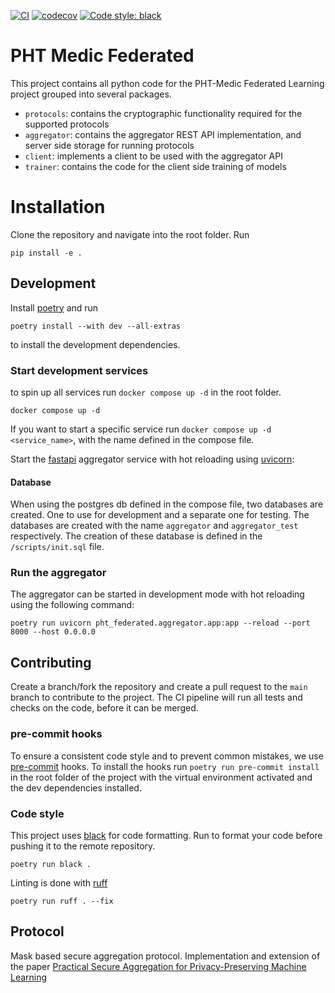 [![CI](https://github.com/PHT-Medic/federated/actions/workflows/main_ci.yml/badge.svg)](https://github.com/PHT-Medic/federated/actions/workflows/main_ci.yml)
[![codecov](https://codecov.io/gh/PHT-Medic/federated/branch/main/graph/badge.svg?token=Q2JA1VOYK9)](https://codecov.io/gh/PHT-Medic/federated)
[![Code style: black](https://img.shields.io/badge/code%20style-black-000000.svg)](https://github.com/psf/black)

# PHT Medic Federated

This project contains all python code for the PHT-Medic Federated Learning project grouped into several packages.
- `protocols`: contains the cryptographic functionality required for the supported protocols
- `aggregator`: contains the aggregator REST API implementation, and server side storage for running protocols
- `client`: implements a client to be used with the aggregator API
- `trainer`: contains the code for the client side training of models


# Installation
Clone the repository and navigate into the root folder. Run
```shell
pip install -e .
```

## Development

Install [poetry](https://python-poetry.org/docs/#installation) and run
```shell
poetry install --with dev --all-extras
```
to install the development dependencies.


### Start development services
to spin up all services run `docker compose up -d` in the root folder.

```shell
docker compose up -d
```

If you want to start a specific service run `docker compose up -d <service_name>`, with the name defined in the compose file.

Start the [fastapi](https://fastapi.tiangolo.com/) aggregator service with hot reloading using [uvicorn](https://www.uvicorn.org/):

#### Database
When using the postgres db defined in the compose file, two databases are created. One to use for development and a
separate one for testing. The databases are created with the name `aggregator` and `aggregator_test` respectively.
The creation of these database is defined in the `/scripts/init.sql` file.


### Run the aggregator

The aggregator can be started in development mode with hot reloading using the following command:

```shell
poetry run uvicorn pht_federated.aggregator.app:app --reload --port 8000 --host 0.0.0.0
```


## Contributing

Create a branch/fork the repository and create a pull request to the `main` branch to contribute to the project.
The CI pipeline will run all tests and checks on the code, before it can be merged.

### pre-commit hooks
To ensure a consistent code style and to prevent common mistakes, we use [pre-commit](https://pre-commit.com/) hooks.
To install the hooks run `poetry run pre-commit install` in the root folder of the project with the virtual environment activated
and the dev dependencies installed.

### Code style
This project uses [black](https://black.readthedocs.io/) for code formatting.
Run to format your code before pushing it to the remote repository.
```shell
poetry run black .
```

Linting is done with [ruff](https://github.com/charliermarsh/ruff)
```shell
poetry run ruff . --fix
```


## Protocol

Mask based secure aggregation protocol. Implementation and extension of the paper 
[Practical Secure Aggregation for Privacy-Preserving Machine Learning](https://dl.acm.org/doi/10.1145/3133956.3133982)

